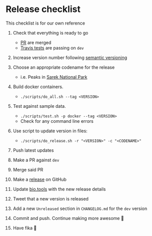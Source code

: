 # Release checklist

This checklist is for our own reference

1.  Check that everything is ready to go

    -   [PR](https://github.com/SciLifeLab/Sarek/pull) are merged
    -   [Travis tests](https://travis-ci.org/SciLifeLab/Sarek/branches) are passing on `dev`

2.  Increase version number following [semantic versioning](http://semver.org/spec/v2.0.0.html)
3.  Choose an appropriate codename for the release
    -   i.e. Peaks in [Sarek National Park](https://en.wikipedia.org/wiki/Sarek_National_Park#Topography)
4.  Build docker containers.

    -   `./scripts/do_all.sh --tag <VERSION>`

5.  Test against sample data.

    -   `./scripts/test.sh -p docker --tag <VERSION>`
    -   Check for any command line errors

6.  Use script to update version in files:

    -   `./scripts/do_release.sh -r "<VERSION>" -c "<CODENAME>"`

7.  Push latest updates
8.  Make a PR against `dev`
9.  Merge said PR
10. Make a [release](https://github.com/SciLifeLab/Sarek/releases) on GitHub
11. Update [bio.tools](https://bio.tools/Sarek) with the new release details
12. Tweet that a new version is released
13. Add a new `Unreleased` section in `CHANGELOG.md` for the `dev` version
14. Commit and push. Continue making more awesome :metal:
15. Have fika :cake:
